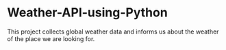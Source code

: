 # Weather-API-using-Python
This project collects global weather data and informs us about the weather of the place we are looking for.
